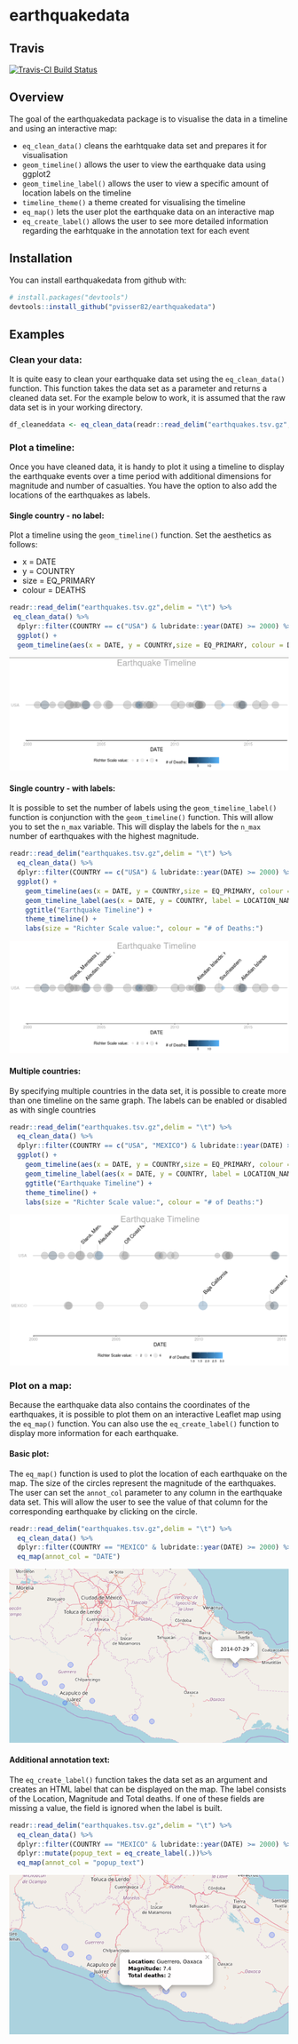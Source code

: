 # earthquakedata

## Travis
[![Travis-CI Build Status](https://travis-ci.org/pvisser82/earthquakedata.svg?branch=master)](https://travis-ci.org/pvearthquakedata)

## Overview

The goal of the earthquakedata package is to visualise the data in a timeline and using an interactive map:

-   `eq_clean_data()` cleans the earhtquake data set and prepares it for visualisation
-   `geom_timeline()` allows the user to view the earthquake data using ggplot2
-   `geom_timeline_label()` allows the user to view a specific amount of location labels on the timeline
-   `timeline_theme()` a theme created for visualising the timeline
-   `eq_map()` lets the user plot the earthquake data on an interactive map
-   `eq_create_label()` allows the user to see more detailed information regarding the earhtquake in the annotation text for each event

## Installation

You can install earthquakedata from github with:


``` r
# install.packages("devtools")
devtools::install_github("pvisser82/earthquakedata")
```

## Examples

### Clean your data:

It is quite easy to clean your earthquake data set using the `eq_clean_data()` function. This function takes the data set as a parameter and returns a cleaned data set.
For the example below to work, it is assumed that the raw data set is in your working directory.

``` r
df_cleaneddata <- eq_clean_data(readr::read_delim("earthquakes.tsv.gz",delim = "\t"))
```

### Plot a timeline:

Once you have cleaned data, it is handy to plot it using a timeline to display the earthquake events over a time period with additional dimensions for magnitude and number of casualties. You have the option to also add the locations of the earthquakes as labels.

#### Single country - no label:

Plot a timeline using the `geom_timeline()` function. Set the aesthetics as follows:
-   x = DATE
-   y = COUNTRY
-   size = EQ_PRIMARY
-   colour = DEATHS

``` r
readr::read_delim("earthquakes.tsv.gz",delim = "\t") %>%
 eq_clean_data() %>%
  dplyr::filter(COUNTRY == c("USA") & lubridate::year(DATE) >= 2000) %>%
  ggplot() +
  geom_timeline(aes(x = DATE, y = COUNTRY,size = EQ_PRIMARY, colour = DEATHS))
``` 
![Single country, no label](images/single_country_no_label.png?raw=true "Single country, no label")

#### Single country - with labels:

It is possible to set the number of labels using the `geom_timeline_label()` function is conjunction with the `geom_timeline()` function. This will allow you to set the `n_max` variable. This will display the labels for the `n_max` number of earthquakes with the highest magnitude.

``` r
readr::read_delim("earthquakes.tsv.gz",delim = "\t") %>%
  eq_clean_data() %>%
  dplyr::filter(COUNTRY == c("USA") & lubridate::year(DATE) >= 2000) %>%
  ggplot() +
    geom_timeline(aes(x = DATE, y = COUNTRY,size = EQ_PRIMARY, colour = DEATHS)) +
    geom_timeline_label(aes(x = DATE, y = COUNTRY, label = LOCATION_NAME, size = EQ_PRIMARY), n_max = 5) +
    ggtitle("Earthquake Timeline") +
    theme_timeline() +
    labs(size = "Richter Scale value:", colour = "# of Deaths:")
``` 
![Single country, with labels](images/single_country_with_labels.png?raw=true "Single country, with labels")

#### Multiple countries:

By specifying multiple countries in the data set, it is possible to create more than one timeline on the same graph. The labels can be enabled or disabled as with single countries

``` r
readr::read_delim("earthquakes.tsv.gz",delim = "\t") %>%
  eq_clean_data() %>%
  dplyr::filter(COUNTRY == c("USA", "MEXICO") & lubridate::year(DATE) >= 2000) %>%
  ggplot() +
    geom_timeline(aes(x = DATE, y = COUNTRY,size = EQ_PRIMARY, colour = DEATHS)) +
    geom_timeline_label(aes(x = DATE, y = COUNTRY, label = LOCATION_NAME, size = EQ_PRIMARY), n_max = 5) +
    ggtitle("Earthquake Timeline") +
    theme_timeline() +
    labs(size = "Richter Scale value:", colour = "# of Deaths:")
``` 
![Multiple Countries](images/multiple_countries_with_labels.png?raw=true "Multiple Countries")

### Plot on a map:
Because the earthquake data also contains the coordinates of the earthquakes, it is possible to plot them on an interactive Leaflet map using the `eq_map()` function. You can also use the `eq_create_label()` function to display more information for each earthquake.

#### Basic plot:
The `eq_map()` function is used to plot the location of each earthquake on the map. The size of the circles represent the magnitude of the earthquakes. The user can set the `annot_col` parameter to any column in the earthquake data set. This will allow the user to see the value of that column for the corresponding earthquake by clicking on the circle.

```r 
readr::read_delim("earthquakes.tsv.gz",delim = "\t") %>%
  eq_clean_data() %>%
  dplyr::filter(COUNTRY == "MEXICO" & lubridate::year(DATE) >= 2000) %>%
  eq_map(annot_col = "DATE") 
```
![Basic plot](images/eq_map_DATE_column.png?raw=true "Basic plot")

#### Additional annotation text:
The `eq_create_label()` function takes the data set as an argument and creates an HTML label that can be displayed on the map. The label consists of the Location, Magnitude and Total deaths. If one of these fields are missing a value, the field is ignored when the label is built.

```r
readr::read_delim("earthquakes.tsv.gz",delim = "\t") %>%
  eq_clean_data() %>%
  dplyr::filter(COUNTRY == "MEXICO" & lubridate::year(DATE) >= 2000) %>%
  dplyr::mutate(popup_text = eq_create_label(.))%>%
  eq_map(annot_col = "popup_text")
```
![Additional annotation text](images/eq_create_label.png?raw=true "Additional annotation text")
